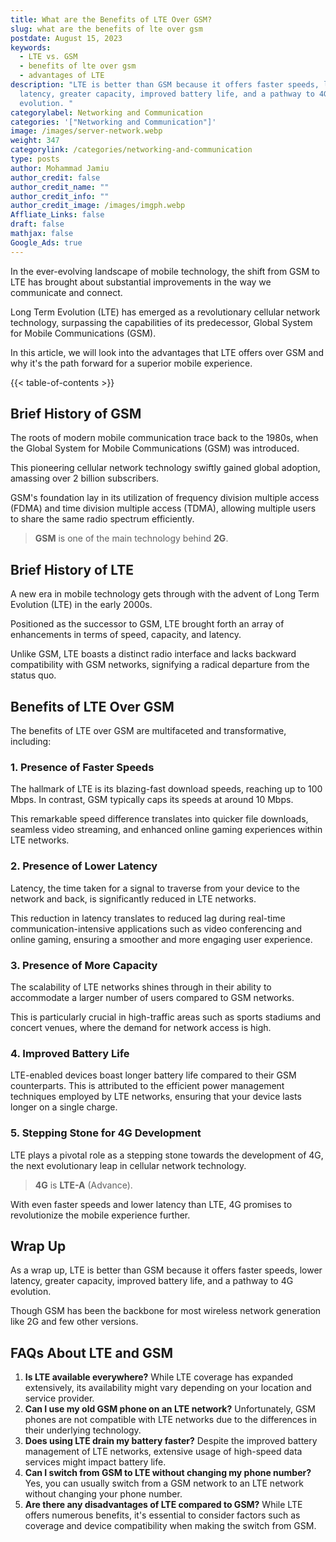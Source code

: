```yaml
---
title: What are the Benefits of LTE Over GSM?
slug: what are the benefits of lte over gsm
postdate: August 15, 2023
keywords:
  - LTE vs. GSM
  - benefits of lte over gsm
  - advantages of LTE
description: "LTE is better than GSM because it offers faster speeds, lower
  latency, greater capacity, improved battery life, and a pathway to 4G
  evolution. "
categorylabel: Networking and Communication
categories: '["Networking and Communication"]'
image: /images/server-network.webp
weight: 347
categorylink: /categories/networking-and-communication
type: posts
author: Mohammad Jamiu
author_credit: false
author_credit_name: ""
author_credit_info: ""
author_credit_image: /images/imgph.webp
Affliate_Links: false
draft: false
mathjax: false
Google_Ads: true
---
```

In the ever-evolving landscape of mobile technology, the shift from GSM to LTE has brought about substantial improvements in the way we communicate and connect. 

Long Term Evolution (LTE) has emerged as a revolutionary cellular network technology, surpassing the capabilities of its predecessor, Global System for Mobile Communications (GSM). 

In this article, we will look into the advantages that LTE offers over GSM and why it's the path forward for a superior mobile experience.

{{< table-of-contents >}}

## **Brief History of GSM**

The roots of modern mobile communication trace back to the 1980s, when the Global System for Mobile Communications (GSM) was introduced. 

This pioneering cellular network technology swiftly gained global adoption, amassing over 2 billion subscribers. 

GSM's foundation lay in its utilization of frequency division multiple access (FDMA) and time division multiple access (TDMA), allowing multiple users to share the same radio spectrum efficiently.

> **GSM** is one of the main technology behind **2G**.

## **Brief History of LTE**

A new era in mobile technology gets through with the advent of Long Term Evolution (LTE) in the early 2000s. 

Positioned as the successor to GSM, LTE brought forth an array of enhancements in terms of speed, capacity, and latency. 

Unlike GSM, LTE boasts a distinct radio interface and lacks backward compatibility with GSM networks, signifying a radical departure from the status quo.

## **Benefits of LTE Over GSM**

The benefits of LTE over GSM are multifaceted and transformative, including:

### 1. Presence of Faster Speeds

The hallmark of LTE is its blazing-fast download speeds, reaching up to 100 Mbps. In contrast, GSM typically caps its speeds at around 10 Mbps. 

This remarkable speed difference translates into quicker file downloads, seamless video streaming, and enhanced online gaming experiences within LTE networks.

### 2. Presence of Lower Latency

Latency, the time taken for a signal to traverse from your device to the network and back, is significantly reduced in LTE networks. 

This reduction in latency translates to reduced lag during real-time communication-intensive applications such as video conferencing and online gaming, ensuring a smoother and more engaging user experience.

### 3. Presence of More Capacity

The scalability of LTE networks shines through in their ability to accommodate a larger number of users compared to GSM networks. 

This is particularly crucial in high-traffic areas such as sports stadiums and concert venues, where the demand for network access is high.

### 4. Improved Battery Life

LTE-enabled devices boast longer battery life compared to their GSM counterparts. This is attributed to the efficient power management techniques employed by LTE networks, ensuring that your device lasts longer on a single charge.

### 5. Stepping Stone for 4G Development

LTE plays a pivotal role as a stepping stone towards the development of 4G, the next evolutionary leap in cellular network technology. 

> **4G** is **LTE-A** (Advance).

With even faster speeds and lower latency than LTE, 4G promises to revolutionize the mobile experience further.

## **Wrap Up**

As a wrap up, LTE is better than GSM because it offers faster speeds, lower latency, greater capacity, improved battery life, and a pathway to 4G evolution.

Though GSM has been the backbone for most wireless network generation like 2G and few other versions.

## **FAQs About LTE and GSM**

1. **Is LTE available everywhere?** While LTE coverage has expanded extensively, its availability might vary depending on your location and service provider.
2. **Can I use my old GSM phone on an LTE network?** Unfortunately, GSM phones are not compatible with LTE networks due to the differences in their underlying technology.
3. **Does using LTE drain my battery faster?** Despite the improved battery management of LTE networks, extensive usage of high-speed data services might impact battery life.
4. **Can I switch from GSM to LTE without changing my phone number?** Yes, you can usually switch from a GSM network to an LTE network without changing your phone number.
5. **Are there any disadvantages of LTE compared to GSM?** While LTE offers numerous benefits, it's essential to consider factors such as coverage and device compatibility when making the switch from GSM.